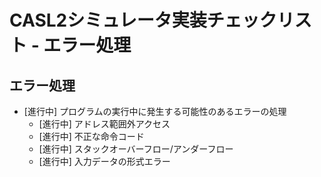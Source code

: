 # CASL2シミュレータ実装チェックリスト - エラー処理

## エラー処理
- [進行中] プログラムの実行中に発生する可能性のあるエラーの処理
  - [進行中] アドレス範囲外アクセス
  - [進行中] 不正な命令コード
  - [進行中] スタックオーバーフロー/アンダーフロー
  - [進行中] 入力データの形式エラー
